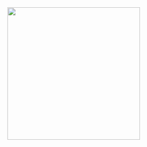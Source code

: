 <img src = "https://github.com/user-attachments/assets/f5330804-527c-4df8-9d90-a681dab14b4b" width="300"/>

